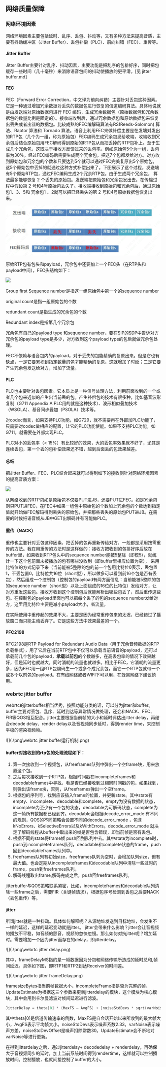 ## 网络质量保障

### 网络环境因素

网络环境因素主要包括延时、乱序、丢包、抖动等，又有多种方法来提高音质，主要有抖动缓冲区（Jitter Buffer）、丢包补偿（PLC）、前向纠错（FEC）、重传等。



#### Jitter Buffer

Jitter Buffer主要针对乱序、抖动因素，主要功能是把乱序的包排好序，同时把包缓存一些时间（几十毫秒）来消除语音包间的抖动使播放的更平滑。[见 jitter buffer.md]



#### FEC

FEC（Forward Error Correction，中文译为前向纠错）主要针对丢包这种因素。它是一种通过增加冗余数据对丢失的数据包进行恢复的信道编码算法。具体地说就是由发送端对原始数据包进行 FEC 编码，生成冗余数据包（原始数据包和冗余数据包的数量比例是固定的）。接收端收到后，通过冗余数据包和原始数据包来恢复出丢失或者出错的数据包。比较成熟的FEC编解码算法有RS(Reeds-Solomon) 算法、Raptor 算法和 Tornado 算法。语音上利用FEC来做补偿主要是在发端对发出的RTP包（几个为一组，称为原始包）FEC编码生成冗余包发给收端，收端收到冗余包后结合原始包用FEC解码得到原始的RTP包从而把丢掉的RTP包补上。至于生成几个冗余包，这取决于接收方反馈过来的丢包率。例如原始包5个为一组，丢包率为30%，经过FEC编码后需要生成两个冗余包，把这7个包都发给对方。对方收到原始包和冗余包的个数和只要达到5个就可以通过FEC完美复原出5个原始包，这5个原始包中丢掉的就通过这种方式补偿出来了。下图展示了这个过程，发送端有5个原始RTP包，通过FEC编码生成2个冗余RTP包。由于生成两个冗余包， 算法最多能够恢复 2 个丢失的原始包。发送端把原始包和冗余包发出去，在传输过程中假设第 2 号和4号原始包丢失了。接收端接收到原始包和冗余包后，通过原始包1、3、5和 冗余包1 、2就可以把已经丢失的第 2 号和4号原始数据包恢复出来。

![](.\png\FEC%E8%BF%87%E7%A8%8B.png)

原始RTP包有包头和payload，冗余包中还要加上一个FEC头（在RTP头和payload中间），FEC头结构如下：

![](.\png\FEC%E5%A4%B4.png)

Group first Sequence number是指这一组原始包中第一个的sequence number

original count是指一组原始包的个数

redundant count是指生成的冗余包的个数

Redundant index是指第几个冗余包

冗余包有自己的payload type 和sequence number，要在SIP的SDP中告诉对方冗余包的payload type是多少，对方收到这个payload type的包后就做冗余包处理。



FEC不依赖与语音包内的payload，对于丢失的包能精确的复原出来。但是它也有缺点，一是它要累积到指定数量的包才能精确的复原，这就增加了时延；二是它要产生冗余包发送给对方，增加了流量。



#### PLC

PLC也主要针对丢包因素。它本质上是一种信号处理方法，利用前面收到的一个或者几个包来近似的产生出当前丢的包。产生补偿包的技术有很多种，比如基音波形复制（G711 Appendix A PLC用的就是这种技术）、波形相似叠加技术（WSOLA）、基音同步叠加（PSOLA）技术等。

对codec而言，如果支持PLC功能，如G729，就不需要再在外部加PLC功能了，只需要对codec做相应的配置，让它的PLC功能使能。如果不支持PLC功能，如G711，就需要在外部实现PLC。

PLC对小的丢包率（< 15%）有比较好的效果，大的丢包率效果就不好了，尤其是连续丢包，第一个丢的包补偿效果还不错，越到后面丢的包效果越差。



#### 总结

把Jitter Buffer、FEC、PLC结合起来就可以得到如下的接收侧针对网络环境因素的提高音质方案：

![](.\png\%E9%9F%B3%E9%A2%91%E7%BD%91%E7%BB%9C%E5%A4%84%E7%90%86.png)

从网络收到的RTP包如是原始包不仅要PUT进JB，还要PUT进FEC。如是冗余包则只PUT进FEC，在FEC中如果一组包中原始包的个数加上冗余包的个数达到指定值就开始做FEC解码得到丢失的原始包，并把那些丢失的原始包PUT进JB。在需要的时候把语音帧从JB中GET出解码并有可能做PLC。



#### 重传（NACK）

重传也主要针对丢包这种因素，把丢掉的包再重新传给对方，一般都是采用按需重传的方法。我在用重传的方法时是这样做的：接收方把收到的包排好序后放在buffer里，如果收到RTP包头中的sequence number能被5整除（即模5），就统计一下这个包前面未被播放的包有哪些没收到（即buffer里相应位置为空）， 采用比特位的方式记录下来（当前能被5整除的包的前一个包用比特位0表示，丢包置1，不丢包置0，比特位共16位（short型），所以做多可以看到前16个包是否有丢包），然后组成一个控制包（控制包的payload有两方面信息：当前能被5整除的包的sequence number（short型）以及上面组成的16位的比特位）发给对方，让对方重发这些包。接收方收到这个控制包后就能解析出哪些包丢了，然后重传这些包。在控制包的payload里面也可以把每个丢了的包的sequence number发给对方，这里用比特位主要是减小payload大小，省流量。

 

在实际使用中重传起的效果不大，主要是因为经常重传包来的太迟，已经错过了播放窗口而只能主动丢弃了。它是这些方法中效果最差的一个。



#### PFC2198

RFC2198是RTP Payload for Redundant Audio Data（用于冗余音频数据的RTP负载格式），用了它后在当前RTP包中不仅可以承载当前语音的payload，还可以承载前几个包的payload，**承载以前包**的个数越多，在高丢包率的情况下效果越好，但是延时也就越大，同时消耗的流量也就越多。相比于FEC，它消耗的流量更多，因为FEC用一组RTP包编码生一个或多个成冗余包，而它一个RTP包就带一个或多个以前包的payload。在有线网络或者WIFI下可以用，在蜂窝网络下建议慎用。



### webrtc jitter buffer

webrtc的jitterbuffer相当优秀，按照功能分类的话，可以分为jitter和buffer。buffer主要对丢包、乱序、延时到达等异常情况做处理，还会和NACK、FEC、FIR等QOS相互配合。jitter主要根据当前帧的大小和延时评估出jitter delay，再结合decode delay、render delay以及音视频同步延时，得到render time，来控制平稳的渲染视频帧。

![](.\png\webrtc jitter buffer运行机制.png)

#### buffer对接收到的rtp包的处理流程如下：

1. 第一次接收到一个视频包，从freeframes队列中弹出一个空frame块，用来放置这个包。
2. 之后每次接收到一个RTP包，根据时间戳在incompleteframes和decodableframes中寻找，看是否已经接收到过相同时间戳的包，如果找到，则弹出该frame块，否则，从freeframes弹出一个空frame。
3. 根据包的序列号，找到应该插入frame的位置，并更新state。其中state有empty、incomplete、decodable和complete，empty为没有数据的状态，incomplete为至少有一个包的状态，decodable为可解码状态，complete为这一帧所有数据都已经到齐。decodable会根据decode_error_mode 有不同的规则，QOS的不同策略会设置不同的decode_error_mode ，包含kNoErrors、kSelectiveErrors以及kWithErrors。decode_error_mode 就决定了解码线程从buffer中取出来的帧是否包含错误，即当前帧是否有丢包。
4. 根据不同的state将frame帧 push回到队列中去。其中state为incomplete时，push到incompleteframes队列，decodable和complete状态的frame，push回到decodableframes队列中。
5. freeframes队列有初始size，freeframes队列为空时，会增加队列size，但有最大值。也会定期从incompleteframes和decodable队列中清除一些过时的frame，push到freeframes队列。
6. 解码线程取出frame,解码完成之后，push回freeframes队列。

jitterbuffer与QOS策略联系紧密，比如，incompleteframes和decodable队列清除一些frame之后，需要FIR（关键帧请求），根据包序号检测到丢包之后要NACK（丢包重传）等。



#### jitter

所谓jitter就是一种抖动。具体如何解释呢？从源地址发送到目标地址，会发生不一样的延迟，这样的延迟变动就是jitter。
jitter会带来什么影响？jitter会让音视频的播放不平稳，如音频的颤音，视频的忽快忽慢。那么如何对抗jitter呢？增加延时。需要增加一个因为jitter而存在的delay，即jitterdelay。

![](.\png\webrtc jitter delay.png)

其中，frameDelayMS指的是一帧数据因为分包和网络传输所造成的延时总和,帧间延迟。具体如下图，即RTP1和RTP2到达Receiver的时间差。

![](.\png\webrtc jitter frameDelay.png)

framesizeBytes指当前帧数据大小，incompleteFrame指是否为完整的帧，UpdateEstimate为根据这三个参数来更新jitterdelay的模块，这个模块为核心模块，其中会用到卡尔曼滤波对帧间延迟进行滤波。

```c
JitterDelay = theta[0] * (MaxFS – AvgFS) + [noiseStdDevs * sqrt(varNoise) – noiseStdDevOffset]
```

其中theta[0]是信道传输速率的倒数，MaxFS是自会话开始以来所收到的最大帧大小，AvgFS表示平均帧大小。noiseStdDevs表示噪声系数2.33，varNoise表示噪声方差，noiseStdDevOffset是噪声扣除常数30。UpdateEstimate会不断地对varNoise等进行更新。

在得到jitterdelay之后，通过jitterdelay+ decodedelay + renderdelay，再确保大于音视频同步的延时，加上当前系统时间得到rendertime，这样就可以控制播放时间。控制播放，也就间接控制了buffer的大小。

